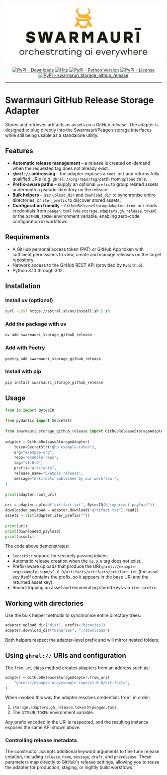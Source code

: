 ![Swarmauri Logo](https://github.com/swarmauri/swarmauri-sdk/blob/3d4d1cfa949399d7019ae9d8f296afba773dfb7f/assets/swarmauri.brand.theme.svg)

<p align="center">
    <a href="https://pypi.org/project/swarmauri_storage_github_release/">
        <img src="https://img.shields.io/pypi/dm/swarmauri_storage_github_release" alt="PyPI - Downloads"/></a>
    <a href="https://hits.sh/github.com/swarmauri/swarmauri-sdk/tree/master/pkgs/standards/swarmauri_storage_github_release/">
        <img alt="Hits" src="https://hits.sh/github.com/swarmauri/swarmauri-sdk/tree/master/pkgs/standards/swarmauri_storage_github_release.svg"/></a>
    <a href="https://pypi.org/project/swarmauri_storage_github_release/">
        <img src="https://img.shields.io/pypi/pyversions/swarmauri_storage_github_release" alt="PyPI - Python Version"/></a>
    <a href="https://pypi.org/project/swarmauri_storage_github_release/">
        <img src="https://img.shields.io/pypi/l/swarmauri_storage_github_release" alt="PyPI - License"/></a>
    <a href="https://pypi.org/project/swarmauri_storage_github_release/">
        <img src="https://img.shields.io/pypi/v/swarmauri_storage_github_release?label=swarmauri_storage_github_release&color=green" alt="PyPI - swarmauri_storage_github_release"/></a>

</p>

---

# Swarmauri GitHub Release Storage Adapter

Stores and retrieves artifacts as assets on a GitHub release. The adapter is
designed to plug directly into the Swarmauri/Peagen storage interfaces while
still being usable as a standalone utility.

## Features

- **Automatic release management** – a release is created on-demand when the
  requested tag does not already exist.
- **`ghrel://` addressing** – the adapter exposes a `root_uri` and returns
  fully-qualified URIs (e.g. `ghrel://org/repo/tag/path`) from `upload` calls.
- **Prefix-aware paths** – supply an optional `prefix` to group related assets
  underneath a pseudo-directory on the release.
- **Bulk helpers** – use `upload_dir` and `download_dir` to synchronise entire
  directories, or `iter_prefix` to discover stored assets.
- **Configuration friendly** – `GithubReleaseStorageAdapter.from_uri` reads
  credentials from `peagen.toml` (via `storage.adapters.gh_release.token`) or
  the `GITHUB_TOKEN` environment variable, enabling zero-code configuration in
  workflows.

## Requirements

- A GitHub personal access token (PAT) or GitHub App token with sufficient
  permissions to view, create and manage releases on the target repository.
- Network access to the GitHub REST API (provided by `PyGithub`).
- Python 3.10 through 3.12.

## Installation

### Install uv (optional)

```bash
curl -LsSf https://astral.sh/uv/install.sh | sh
```

### Add the package with uv

```bash
uv add swarmauri_storage_github_release
```

### Add with Poetry

```bash
poetry add swarmauri_storage_github_release
```

### Install with pip

```bash
pip install swarmauri_storage_github_release
```

## Usage

```python
from io import BytesIO

from pydantic import SecretStr

from swarmauri_storage_github_release import GithubReleaseStorageAdapter

adapter = GithubReleaseStorageAdapter(
    token=SecretStr("ghp_example-token"),
    org="example-org",
    repo="example-repo",
    tag="v1.0.0",
    prefix="artifacts",
    release_name="Example release",
    message="Artifacts published by our workflow.",
)

print(adapter.root_uri)

uri = adapter.upload("artifact.txt", BytesIO(b"important payload"))
downloaded_payload = adapter.download("artifact.txt").read()
assets = list(adapter.iter_prefix(""))

print(uri)
print(downloaded_payload)
print(assets)
```

The code above demonstrates:

- `SecretStr` support for securely passing tokens.
- Automatic release creation when the `v1.0.0` tag does not exist.
- Prefix-aware uploads that produce the URI
  `ghrel://example-org/example-repo/v1.0.0/artifacts/artifacts/artifact.txt`
  (the asset key itself contains the prefix, so it appears in the base URI and
  the returned asset key).
- Round-tripping an asset and enumerating stored keys via `iter_prefix`.

## Working with directories

Use the bulk helper methods to synchronise entire directory trees:

```python
adapter.upload_dir("dist", prefix="binaries")
adapter.download_dir("binaries", "./downloads")
```

Both helpers respect the adapter-level prefix and will mirror nested folders.

## Using `ghrel://` URIs and configuration

The `from_uri` class method creates adapters from an address such as:

```python
adapter = GithubReleaseStorageAdapter.from_uri(
    "ghrel://example-org/example-repo/v1.0.0/artifacts",
)
```

When invoked this way the adapter resolves credentials from, in order:

1. `storage.adapters.gh_release.token` in `peagen.toml`.
2. The `GITHUB_TOKEN` environment variable.

Any prefix encoded in the URI is respected, and the resulting instance exposes
the same API shown above.

### Controlling release metadata

The constructor accepts additional keyword arguments to fine tune release
creation, including `release_name`, `message`, `draft`, and `prerelease`. These
parameters map directly to GitHub's release settings, allowing you to reuse the
adapter for production, staging, or nightly build workflows.
